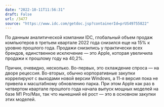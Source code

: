 ```yaml
---
date: "2022-10-11T11:56:31"
draft: False
url: /3477
source: "https://www.idc.com/getdoc.jsp?containerId=prUS49755822"
---
```


По данным аналитической компании IDC, глобальный объем продаж компьютеров в третьем квартале 2022 года снизился еще на 15% к уровню прошлого года. Продажи снизились у практически всех брендов, единственное исключение — это Apple, которая увеличила продажи к прошлому году на 40,2%.

Причин, очевидно, несколько. Во-первых, это охлаждение спроса — на дворе рецессия. Во-вторых, обычно корпоративные закупки коррелируют с выходами новой версии Windows, а 11-я версия пока не привела к масштабному обновлению парка. При этом Apple как раз в четвертом квартале прошлого года начала выпуск мощных моделей на базе M1 Pro/Max, так что нынешний её рост — это в основном закупки этих моделей.
